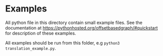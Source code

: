 # Examples

All python file in this directory contain small example files. See the documentation at https://pythonhosted.org/offsetbasedgraph/#quickstart for description of these examples.

All examples should be run from this folder, e.g `python3 translation_example.py`.
